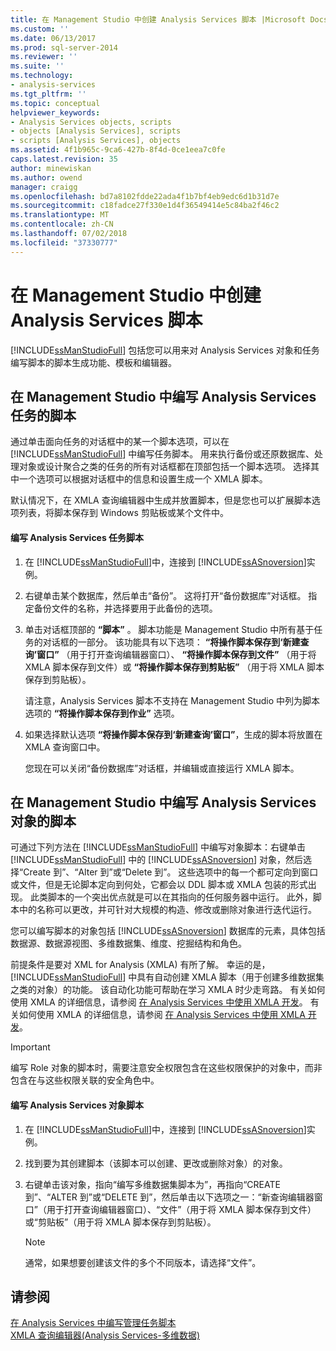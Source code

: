 ```yaml
---
title: 在 Management Studio 中创建 Analysis Services 脚本 |Microsoft Docs
ms.custom: ''
ms.date: 06/13/2017
ms.prod: sql-server-2014
ms.reviewer: ''
ms.suite: ''
ms.technology:
- analysis-services
ms.tgt_pltfrm: ''
ms.topic: conceptual
helpviewer_keywords:
- Analysis Services objects, scripts
- objects [Analysis Services], scripts
- scripts [Analysis Services], objects
ms.assetid: 4f1b965c-9ca6-427b-8f4d-0ce1eea7c0fe
caps.latest.revision: 35
author: minewiskan
ms.author: owend
manager: craigg
ms.openlocfilehash: bd7a8102fdde22ada4f1b7bf4eb9edc6d1b31d7e
ms.sourcegitcommit: c18fadce27f330e1d4f36549414e5c84ba2f46c2
ms.translationtype: MT
ms.contentlocale: zh-CN
ms.lasthandoff: 07/02/2018
ms.locfileid: "37330777"
---
```

# <a name="create-analysis-services-scripts-in-management-studio"></a>在 Management Studio 中创建 Analysis Services 脚本
  [!INCLUDE[ssManStudioFull](../../includes/ssmanstudiofull-md.md)] 包括您可以用来对 Analysis Services 对象和任务编写脚本的脚本生成功能、模板和编辑器。  
  
## <a name="script-analysis-services-tasks-in-management-studio"></a>在 Management Studio 中编写 Analysis Services 任务的脚本  
 通过单击面向任务的对话框中的某一个脚本选项，可以在 [!INCLUDE[ssManStudioFull](../../includes/ssmanstudiofull-md.md)] 中编写任务脚本。 用来执行备份或还原数据库、处理对象或设计聚合之类的任务的所有对话框都在顶部包括一个脚本选项。 选择其中一个选项可以根据对话框中的信息和设置生成一个 XMLA 脚本。  
  
 默认情况下，在 XMLA 查询编辑器中生成并放置脚本，但是您也可以扩展脚本选项列表，将脚本保存到 Windows 剪贴板或某个文件中。  
  
#### <a name="to-script-an-analysis-services-task"></a>编写 Analysis Services 任务脚本  
  
1.  在 [!INCLUDE[ssManStudioFull](../../includes/ssmanstudiofull-md.md)]中，连接到 [!INCLUDE[ssASnoversion](../../includes/ssasnoversion-md.md)]实例。  
  
2.  右键单击某个数据库，然后单击“备份”。 这将打开“备份数据库”对话框。 指定备份文件的名称，并选择要用于此备份的选项。  
  
3.  单击对话框顶部的 **“脚本”** 。 脚本功能是 Management Studio 中所有基于任务的对话框的一部分。 该功能具有以下选项： **“将操作脚本保存到‘新建查询’窗口”** （用于打开查询编辑器窗口）、 **“将操作脚本保存到文件”** （用于将 XMLA 脚本保存到文件）或 **“将操作脚本保存到剪贴板”** （用于将 XMLA 脚本保存到剪贴板）。  
  
     请注意，Analysis Services 脚本不支持在 Management Studio 中列为脚本选项的 **“将操作脚本保存到作业”** 选项。  
  
4.  如果选择默认选项 **“将操作脚本保存到‘新建查询’窗口”**，生成的脚本将放置在 XMLA 查询窗口中。  
  
     您现在可以关闭“备份数据库”对话框，并编辑或直接运行 XMLA 脚本。  
  
## <a name="script-analysis-services-objects-in-management-studio"></a>在 Management Studio 中编写 Analysis Services 对象的脚本  
 可通过下列方法在 [!INCLUDE[ssManStudioFull](../../includes/ssmanstudiofull-md.md)] 中编写对象脚本：右键单击 [!INCLUDE[ssManStudioFull](../../includes/ssmanstudiofull-md.md)] 中的 [!INCLUDE[ssASnoversion](../../includes/ssasnoversion-md.md)] 对象，然后选择“Create 到”、“Alter 到”或“Delete 到”。 这些选项中的每一个都可定向到窗口或文件，但是无论脚本定向到何处，它都会以 DDL 脚本或 XMLA 包装的形式出现。 此类脚本的一个突出优点就是可以在其指向的任何服务器中运行。 此外，脚本中的名称可以更改，并可针对大规模的构造、修改或删除对象进行迭代运行。  
  
 您可以编写脚本的对象包括 [!INCLUDE[ssASnoversion](../../includes/ssasnoversion-md.md)] 数据库的元素，具体包括数据源、数据源视图、多维数据集、维度、挖掘结构和角色。  
  
 前提条件是要对 XML for Analysis (XMLA) 有所了解。 幸运的是， [!INCLUDE[ssManStudioFull](../../includes/ssmanstudiofull-md.md)] 中具有自动创建 XMLA 脚本（用于创建多维数据集之类的对象）的功能。 该自动化功能可帮助在学习 XMLA 时少走弯路。 有关如何使用 XMLA 的详细信息，请参阅 [在 Analysis Services 中使用 XMLA 开发](../multidimensional-models-scripting-language-assl-xmla/developing-with-xmla-in-analysis-services.md)。 有关如何使用 XMLA 的详细信息，请参阅 [在 Analysis Services 中使用 XMLA 开发](../multidimensional-models-scripting-language-assl-xmla/developing-with-xmla-in-analysis-services.md)。  
  
> [!IMPORTANT]  
>  编写 Role 对象的脚本时，需要注意安全权限包含在这些权限保护的对象中，而非包含在与这些权限关联的安全角色中。  
  
#### <a name="to-script-analysis-services-objects"></a>编写 Analysis Services 对象脚本  
  
1.  在 [!INCLUDE[ssManStudioFull](../../includes/ssmanstudiofull-md.md)]中，连接到 [!INCLUDE[ssASnoversion](../../includes/ssasnoversion-md.md)]实例。  
  
2.  找到要为其创建脚本（该脚本可以创建、更改或删除对象）的对象。  
  
3.  右键单击该对象，指向“编写多维数据集脚本为”，再指向“CREATE 到”、“ALTER 到”或“DELETE 到”，然后单击以下选项之一：“新查询编辑器窗口”（用于打开查询编辑器窗口）、“文件”（用于将 XMLA 脚本保存到文件）或“剪贴板”（用于将 XMLA 脚本保存到剪贴板）。  
  
    > [!NOTE]  
    >  通常，如果想要创建该文件的多个不同版本，请选择“文件”。  
  
## <a name="see-also"></a>请参阅  
 [在 Analysis Services 中编写管理任务脚本](../script-administrative-tasks-in-analysis-services.md)   
 [XMLA 查询编辑器&#40;Analysis Services-多维数据&#41;](../xmla-query-editor-analysis-services-multidimensional-data.md)  
  
  
